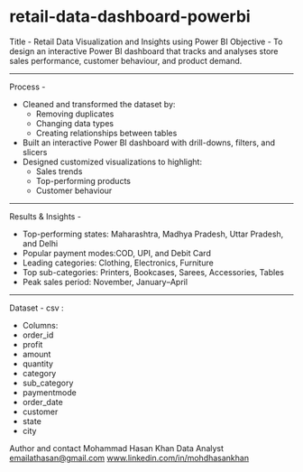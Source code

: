 # retail-data-dashboard-powerbi
Title -  Retail Data Visualization and Insights using Power BI
 Objective  - To design an interactive Power BI dashboard that tracks and analyses store sales performance, customer behaviour, and product demand.

---

Process - 
- Cleaned and transformed the dataset by:  
  - Removing duplicates  
  - Changing data types  
  - Creating relationships between tables  
- Built an interactive Power BI dashboard with drill-downs, filters, and slicers  
- Designed customized visualizations to highlight:  
  - Sales trends  
  - Top-performing products  
  - Customer behaviour  

---

Results & Insights - 
- Top-performing states: Maharashtra, Madhya Pradesh, Uttar Pradesh, and Delhi  
- Popular payment modes:COD, UPI, and Debit Card  
- Leading categories: Clothing, Electronics, Furniture  
- Top sub-categories: Printers, Bookcases, Sarees, Accessories, Tables  
- Peak sales period: November, January–April  

---

Dataset  - csv :
   - Columns:
  - order_id  
  - profit  
  - amount  
  - quantity  
  - category  
  - sub_category  
  - paymentmode  
  - order_date 
  - customer 
  - state  
  - city 

Author and contact
Mohammad Hasan Khan
Data Analyst
emailathasan@gmail.com
www.linkedin.com/in/mohdhasankhan
